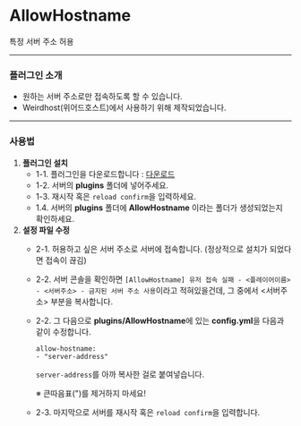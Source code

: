# AllowHostname

특정 서버 주소 허용

---
### 플러그인 소개
* 원하는 서버 주소로만 접속하도록 할 수 있습니다.
* Weirdhost(위어드호스트)에서 사용하기 위해 제작되었습니다.
---
### 사용법
1. **플러그인 설치**
   - 1-1. 플러그인을 다운로드합니다 : [다운로드](https://github.com/cape12/AllowHostname/releases/download/v1.0/AllowHostname.jar)
   - 1-2. 서버의 **plugins** 폴더에 넣어주세요.
   - 1-3. 재시작 혹은 `reload confirm`을 입력하세요.
   - 1.4. 서버의 **plugins** 폴더에 **AllowHostname** 이라는 폴더가 생성되었는지 확인하세요.
2. **설정 파일 수정**
   - 2-1. 허용하고 싶은 서버 주소로 서버에 접속합니다. (정상적으로 설치가 되었다면 접속이 끊김)
   - 2-2. 서버 콘솔을 확인하면 `[AllowHostname] 유저 접속 실패 - <플레이어이름> - <서버주소> - 금지된 서버 주소 사용`이라고 적혀있을건데, 그 중에서 <서버주소> 부분을 복사합니다.
   - 2-2. 그 다음으로 **plugins/AllowHostname**에 있는 **config.yml**을 다음과 같이 수정합니다.
      ```
      allow-hostname:
      - "server-address"
      ```
      `server-address`를 아까 복사한 걸로 붙여넣습니다.

     ※ 큰따음표(")를 제거하지 마세요!
   - 2-3. 마지막으로 서버를 재시작 혹은 `reload confirm`을 입력합니다.

